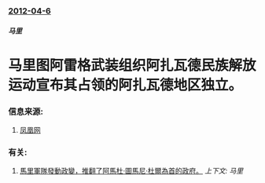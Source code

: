 ### [2012-04-6](/news/2012/04/6/index.md)

##### 马里
# 马里图阿雷格武装组织阿扎瓦德民族解放运动宣布其占领的阿扎瓦德地区独立。




### 信息来源:

1. [凤凰网](http://news.ifeng.com/world/detail_2012_04/06/13697149_0.shtml)

### 有关:

1. [馬里軍隊發動政變，推翻了阿馬杜·圖馬尼·杜爾為首的政府。](/news/2012/03/22/馬里軍隊發動政變-推翻了阿馬杜-圖馬尼-杜爾為首的政府.md) _上下文: 马里_
